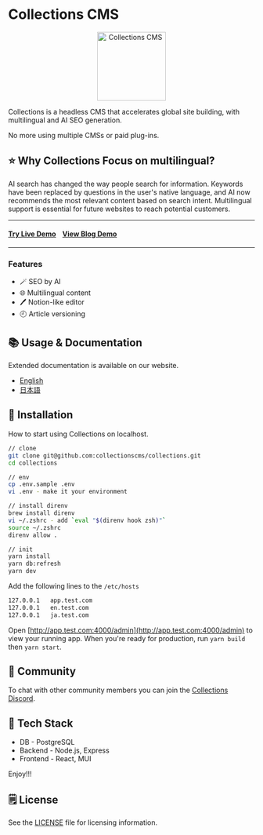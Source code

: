 # Collections CMS

<p align="center">
  <a href="https://collections.dev/">
    <img src="https://cdn.collections.dev/logo/icon-light-1024.png" width="140px" alt="Collections CMS" />
  </a>
</p>

Collections is a headless CMS that accelerates global site building, with multilingual and AI SEO generation.

No more using multiple CMSs or paid plug-ins.

## ⭐ Why Collections Focus on multilingual?

AI search has changed the way people search for information. Keywords have been replaced by questions in the user's native language, and AI now recommends the most relevant content based on search intent. Multilingual support is essential for future websites to reach potential customers.

<hr/>
<h4>
<a target="_blank" href="https://app.collectionsdemo.live/admin/" rel="dofollow"><strong>Try Live Demo</strong></a>&nbsp;&nbsp;&nbsp;&nbsp;<a target="_blank" href="https://collections-nextjs-blog.vercel.app/" rel="dofollow"><strong>View Blog Demo</strong></a>
</h4>
<hr/>

### Features

- 🪄 SEO by AI
- 🌐 Multilingual content
- 🖊 Notion-like editor
- 🕘️ Article versioning

## 📚 Usage & Documentation

Extended documentation is available on our website.

- [English](https://collections.dev)
- [日本語](https://collections.dev/ja)

## 🚀 Installation

How to start using Collections on localhost.

```sh
// clone
git clone git@github.com:collectionscms/collections.git
cd collections

// env
cp .env.sample .env
vi .env - make it your environment

// install direnv
brew install direnv
vi ~/.zshrc - add `eval "$(direnv hook zsh)"`
source ~/.zshrc
direnv allow .

// init
yarn install
yarn db:refresh
yarn dev
```

Add the following lines to the `/etc/hosts`

```sh
127.0.0.1   app.test.com
127.0.0.1   en.test.com
127.0.0.1   ja.test.com
```

Open [http://app.test.com:4000/admin](http://app.test.com:4000/admin) to view your running app.
When you're ready for production, run `yarn build` then `yarn start`.

## 💬 Community

To chat with other community members you can join the [Collections Discord](https://discord.gg/a6FYDkV3Vk).

## 💚 Tech Stack

- DB - PostgreSQL
- Backend - Node.js, Express
- Frontend - React, MUI

Enjoy!!!

## 🗒️ License

See the [LICENSE](https://github.com/collectionscms/collections/blob/main/LICENSE) file for licensing information.
